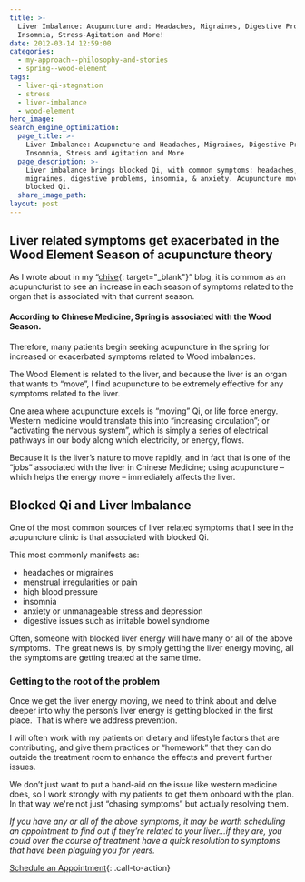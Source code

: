 ```yaml
---
title: >-
  Liver Imbalance: Acupuncture and: Headaches, Migraines, Digestive Problems,
  Insomnia, Stress-Agitation and More!
date: 2012-03-14 12:59:00
categories:
  - my-approach--philosophy-and-stories
  - spring--wood-element
tags:
  - liver-qi-stagnation
  - stress
  - liver-imbalance
  - wood-element
hero_image:
search_engine_optimization:
  page_title: >-
    Liver Imbalance: Acupuncture and Headaches, Migraines, Digestive Problems,
    Insomnia, Stress and Agitation and More
  page_description: >-
    Liver imbalance brings blocked Qi, with common symptoms: headaches,
    migraines, digestive problems, insomnia, & anxiety. Acupuncture moves
    blocked Qi.
  share_image_path:
layout: post
---
```


## Liver related symptoms get exacerbated in the Wood Element Season of acupuncture theory

As I wrote about in my “[chive](/2018/03/04/what-your-impatienceagitation-and-what-i-saw-in-my-garden-have-in-common/){: target="_blank"}” blog, it is common as an acupuncturist to see an increase in each season of symptoms related to the organ that is associated with that current season.&nbsp;

#### According to Chinese Medicine, Spring is associated with the Wood Season.&nbsp;

Therefore, many patients begin seeking acupuncture in the spring for increased or exacerbated symptoms related to Wood imbalances.

The Wood Element is related to the liver, and because the liver is an organ that wants to “move”, I find acupuncture to be extremely effective for any symptoms related to the liver.

One area where acupuncture excels is “moving” Qi, or life force energy.&nbsp; Western medicine would translate this into “increasing circulation”; or “activating the nervous system”, which is simply a series of electrical pathways in our body along which electricity, or energy, flows.&nbsp;

Because it is the liver’s nature to move rapidly, and in fact that is one of the “jobs” associated with the liver in Chinese Medicine; using acupuncture – which helps the energy move – immediately affects the liver.

## Blocked Qi and Liver Imbalance

One of the most common sources of liver related symptoms that I see in the acupuncture clinic is that associated with blocked Qi.&nbsp;

This most commonly manifests as:

* headaches or migraines
* menstrual irregularities or pain
* high blood pressure
* insomnia
* anxiety or unmanageable stress and depression
* digestive issues such as irritable bowel syndrome&nbsp;

Often, someone with blocked liver energy will have many or all of the above symptoms.&nbsp; The great news is, by simply getting the liver energy moving, all the symptoms are getting treated at the same time.

### Getting to the root of the problem

Once we get the liver energy moving, we need to think about and delve deeper into why the person’s liver energy is getting blocked in the first place.&nbsp; That is where we address prevention.

I will often work with my patients on dietary and lifestyle factors that are contributing, and give them practices or “homework” that they can do outside the treatment room to enhance the effects and prevent further issues.&nbsp;

We don’t just want to put a band-aid on the issue like western medicine does, so I work strongly with my patients to get them onboard with the plan. In that way we're not just “chasing symptoms” but actually resolving them.

*If you have any or all of the above symptoms, it may be worth scheduling an appointment to find out if they’re related to your liver…if they are, you could over the course of treatment have a quick resolution to symptoms that have been plaguing you for years.*

[Schedule an Appointment](/make-an-appointment/){: .call-to-action}